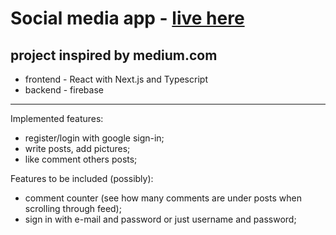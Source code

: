 # Social media app - [live here](https://collective-social-media-boryswnr.vercel.app/)

## project inspired by medium.com

-   frontend - React with Next.js and Typescript
-   backend - firebase

---

Implemented features:

-   register/login with google sign-in;
-   write posts, add pictures;
-   like comment others posts;

Features to be included (possibly):

-   comment counter (see how many comments are under posts when scrolling through feed);
-   sign in with e-mail and password or just username and password;
